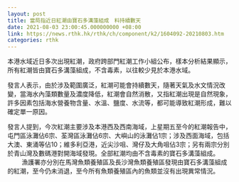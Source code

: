 ```yaml
---
layout: post
title: 當局指近日紅潮由寶石多溝藻組成　料持續數天
date: 2021-08-03 23:00:45.000000000 +08:00
link: https://news.rthk.hk/rthk/ch/component/k2/1604092-20210803.htm
categories: rthk
---
```


本港水域近日多次出現紅潮，政府跨部門紅潮工作小組公布，樣本分析結果顯示，所有紅潮皆由寶石多溝藻組成，不含毒素，以往較少見於本港水域。

發言人表示，由於涉及範圍廣泛，紅潮可能會持續數天，隨著天氣及水文情況改變，當海水內藻類數量及濃度降低，紅潮會自然消散，又指紅潮出現是自然現象，許多因素包括海水營養物含量、水溫、鹽度、水流等，都可能導致紅潮形成，難以確定單一原因。

發言人提到，今次紅潮主要涉及本港西及西南海域，上星期五至今的紅潮報告中，屯門區泳灘佔6宗、荃灣區泳灘佔6宗、大嶼山的泳灘佔1宗；涉及西面海域，包括大澳、東涌等佔10；維多利亞港，近尖沙咀、灣仔及大角咀佔3宗；另有兩宗分別於青山灣及數碼港對開海域發現。全部紅潮均由不含毒素的寶石多溝藻組成。
　　 
漁護署亦分別在馬灣魚類養殖區及長沙灣魚類養殖區發現由寶石多溝藻組成的紅潮，至今仍未消退，至今所有魚類養殖區內的魚類並沒有出現異常情況。
